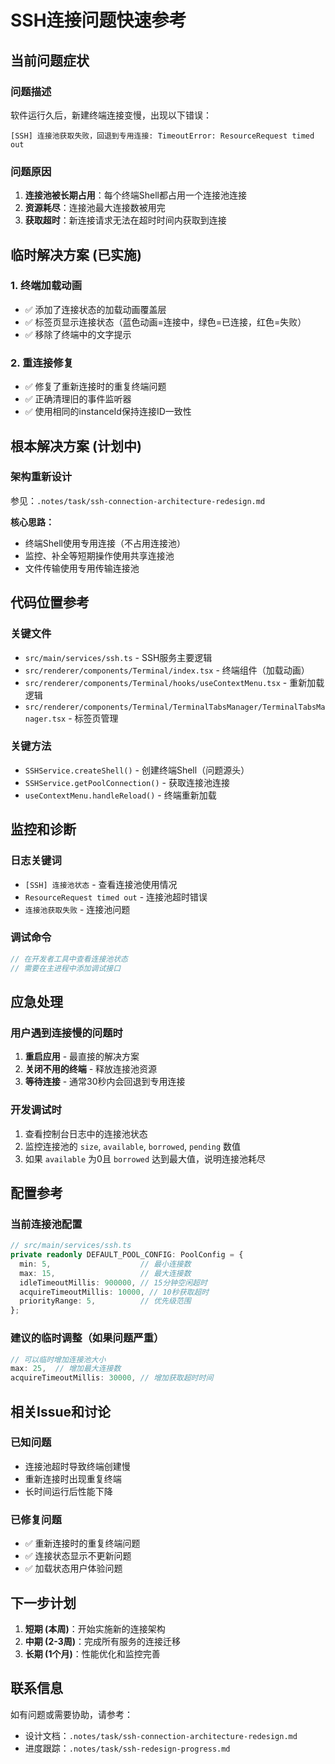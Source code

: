 # SSH连接问题快速参考

## 当前问题症状

### 问题描述
软件运行久后，新建终端连接变慢，出现以下错误：
```
[SSH] 连接池获取失败，回退到专用连接: TimeoutError: ResourceRequest timed out
```

### 问题原因
1. **连接池被长期占用**：每个终端Shell都占用一个连接池连接
2. **资源耗尽**：连接池最大连接数被用完
3. **获取超时**：新连接请求无法在超时时间内获取到连接

## 临时解决方案 (已实施)

### 1. 终端加载动画
- ✅ 添加了连接状态的加载动画覆盖层
- ✅ 标签页显示连接状态（蓝色动画=连接中，绿色=已连接，红色=失败）
- ✅ 移除了终端中的文字提示

### 2. 重连接修复
- ✅ 修复了重新连接时的重复终端问题
- ✅ 正确清理旧的事件监听器
- ✅ 使用相同的instanceId保持连接ID一致性

## 根本解决方案 (计划中)

### 架构重新设计
参见：`.notes/task/ssh-connection-architecture-redesign.md`

**核心思路：**
- 终端Shell使用专用连接（不占用连接池）
- 监控、补全等短期操作使用共享连接池
- 文件传输使用专用传输连接池

## 代码位置参考

### 关键文件
- `src/main/services/ssh.ts` - SSH服务主要逻辑
- `src/renderer/components/Terminal/index.tsx` - 终端组件（加载动画）
- `src/renderer/components/Terminal/hooks/useContextMenu.tsx` - 重新加载逻辑
- `src/renderer/components/Terminal/TerminalTabsManager/TerminalTabsManager.tsx` - 标签页管理

### 关键方法
- `SSHService.createShell()` - 创建终端Shell（问题源头）
- `SSHService.getPoolConnection()` - 获取连接池连接
- `useContextMenu.handleReload()` - 终端重新加载

## 监控和诊断

### 日志关键词
- `[SSH] 连接池状态` - 查看连接池使用情况
- `ResourceRequest timed out` - 连接池超时错误
- `连接池获取失败` - 连接池问题

### 调试命令
```javascript
// 在开发者工具中查看连接池状态
// 需要在主进程中添加调试接口
```

## 应急处理

### 用户遇到连接慢的问题时
1. **重启应用** - 最直接的解决方案
2. **关闭不用的终端** - 释放连接池资源
3. **等待连接** - 通常30秒内会回退到专用连接

### 开发调试时
1. 查看控制台日志中的连接池状态
2. 监控连接池的 `size`, `available`, `borrowed`, `pending` 数值
3. 如果 `available` 为0且 `borrowed` 达到最大值，说明连接池耗尽

## 配置参考

### 当前连接池配置
```typescript
// src/main/services/ssh.ts
private readonly DEFAULT_POOL_CONFIG: PoolConfig = {
  min: 5,                    // 最小连接数
  max: 15,                   // 最大连接数
  idleTimeoutMillis: 900000, // 15分钟空闲超时
  acquireTimeoutMillis: 10000, // 10秒获取超时
  priorityRange: 5,          // 优先级范围
};
```

### 建议的临时调整（如果问题严重）
```typescript
// 可以临时增加连接池大小
max: 25,  // 增加最大连接数
acquireTimeoutMillis: 30000, // 增加获取超时时间
```

## 相关Issue和讨论

### 已知问题
- 连接池超时导致终端创建慢
- 重新连接时出现重复终端
- 长时间运行后性能下降

### 已修复问题
- ✅ 重新连接时的重复终端问题
- ✅ 连接状态显示不更新问题
- ✅ 加载状态用户体验问题

## 下一步计划

1. **短期 (本周)**：开始实施新的连接架构
2. **中期 (2-3周)**：完成所有服务的连接迁移
3. **长期 (1个月)**：性能优化和监控完善

## 联系信息

如有问题或需要协助，请参考：
- 设计文档：`.notes/task/ssh-connection-architecture-redesign.md`
- 进度跟踪：`.notes/task/ssh-redesign-progress.md`
